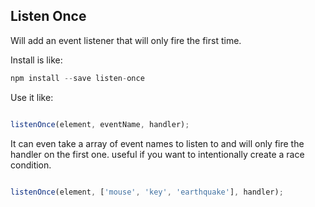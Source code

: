 ## Listen Once

Will add an event listener that will only fire the first time.

Install is like:

```javascript
npm install --save listen-once
```

Use it like:

```javascript

listenOnce(element, eventName, handler);

```

It can even take a array of event names to listen to and will only fire the handler on the first one. useful if you want to intentionally create a race condition.

```javascript

listenOnce(element, ['mouse', 'key', 'earthquake'], handler);

```